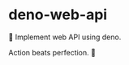 # deno-web-api
🔭 Implement web API using deno.


<!-- INSPIRATIONAL_QUOTE_START -->
Action beats perfection.
🐯
<!-- INSPIRATIONAL_QUOTE_END -->
